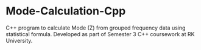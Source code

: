 # Mode-Calculation-Cpp
C++ program to calculate Mode (Z) from grouped frequency data using statistical formula. Developed as part of Semester 3 C++ coursework at RK University.
